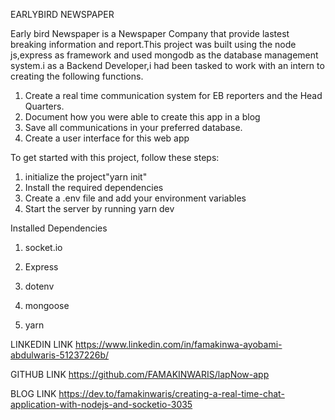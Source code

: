 EARLYBIRD NEWSPAPER

Early bird Newspaper is a Newspaper Company that provide lastest breaking information and report.This project was built using the node js,express as framework and used mongodb as the database management system.i as a Backend Developer,i had been tasked to work  with an intern to creating  the following functions.
1)  Create a real time communication system for EB reporters and the Head Quarters.
2)  Document how you were able to create this app in a blog
3)  Save all communications in your preferred database.
4)  Create a user interface for this web app


To get started with this project, follow these steps:


1) initialize the project"yarn init"
1)  Install the required dependencies
2)  Create a .env file and add your environment variables
3)  Start the server by running yarn dev

Installed Dependencies

1)  socket.io

2)  Express

3)  dotenv

4)  mongoose

5)  yarn


LINKEDIN LINK
https://www.linkedin.com/in/famakinwa-ayobami-abdulwaris-51237226b/

GITHUB LINK
https://github.com/FAMAKINWARIS/lapNow-app

BLOG LINK
https://dev.to/famakinwaris/creating-a-real-time-chat-application-with-nodejs-and-socketio-3035
